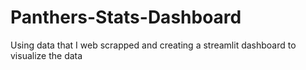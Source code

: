 # Panthers-Stats-Dashboard
Using data that I web scrapped and creating a streamlit dashboard to visualize the data
